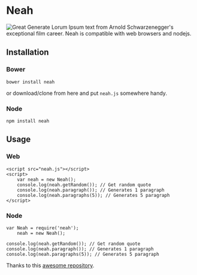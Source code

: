 Neah
====
![Great](http://d3htz3r28tzhqz.cloudfront.net/KqtokYTuMo4Qq5GA5t_o2ekkloo=/original-e09d4d76-7d47-4097-89fd-c63743791877.GIF/oZz19.gif?c=desktop&l=search&f=.gif)
Generate Lorum Ipsum text from Arnold Schwarzenegger's exceptional film career.
Neah is compatible with web browsers and nodejs.

Installation
------------
### Bower

    bower install neah

or download/clone from here and put `neah.js` somewhere handy.

### Node

    npm install neah

Usage
-----
### Web

```
<script src="neah.js"></script>
<script>
    var neah = new Neah();
    console.log(neah.getRandom()); // Get random quote
    console.log(neah.paragraph()); // Generates 1 paragraph
    console.log(neah.paragraphs(5)); // Generates 5 paragraph
</script>
```

### Node
```
var Neah = require('neah');
    neah = new Neah();

console.log(neah.getRandom()); // Get random quote
console.log(neah.paragraph()); // Generates 1 paragraph
console.log(neah.paragraphs(5)); // Generates 5 paragraph
```

Thanks to this [awesome repository](https://github.com/maxdavid/arnold-quotes).
